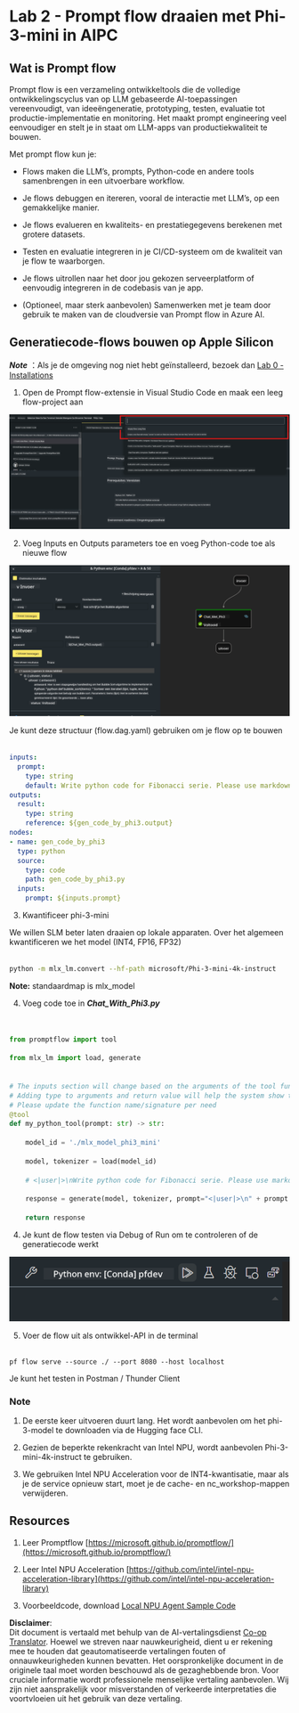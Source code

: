 <!--
CO_OP_TRANSLATOR_METADATA:
{
  "original_hash": "3dbbf568625b1ee04b354c2dc81d3248",
  "translation_date": "2025-05-09T19:40:07+00:00",
  "source_file": "md/02.Application/02.Code/Phi3/VSCodeExt/HOL/Apple/02.PromptflowWithMLX.md",
  "language_code": "nl"
}
-->
# **Lab 2 - Prompt flow draaien met Phi-3-mini in AIPC**

## **Wat is Prompt flow**

Prompt flow is een verzameling ontwikkeltools die de volledige ontwikkelingscyclus van op LLM gebaseerde AI-toepassingen vereenvoudigt, van ideeëngeneratie, prototyping, testen, evaluatie tot productie-implementatie en monitoring. Het maakt prompt engineering veel eenvoudiger en stelt je in staat om LLM-apps van productiekwaliteit te bouwen.

Met prompt flow kun je:

- Flows maken die LLM’s, prompts, Python-code en andere tools samenbrengen in een uitvoerbare workflow.

- Je flows debuggen en itereren, vooral de interactie met LLM’s, op een gemakkelijke manier.

- Je flows evalueren en kwaliteits- en prestatiegegevens berekenen met grotere datasets.

- Testen en evaluatie integreren in je CI/CD-systeem om de kwaliteit van je flow te waarborgen.

- Je flows uitrollen naar het door jou gekozen serveerplatform of eenvoudig integreren in de codebasis van je app.

- (Optioneel, maar sterk aanbevolen) Samenwerken met je team door gebruik te maken van de cloudversie van Prompt flow in Azure AI.

## **Generatiecode-flows bouwen op Apple Silicon**

***Note*** ：Als je de omgeving nog niet hebt geïnstalleerd, bezoek dan [Lab 0 -Installations](./01.Installations.md)

1. Open de Prompt flow-extensie in Visual Studio Code en maak een leeg flow-project aan

![create](../../../../../../../../../translated_images/pf_create.d6172d8277a78a7fa82cd6ff727ed44e037fa78b662f1f62d5963f36d712d229.nl.png)

2. Voeg Inputs en Outputs parameters toe en voeg Python-code toe als nieuwe flow

![flow](../../../../../../../../../translated_images/pf_flow.d5646a323fb7f444c0b98b4521057a592325c583e7ba18bc31500bc0415e9ef3.nl.png)

Je kunt deze structuur (flow.dag.yaml) gebruiken om je flow op te bouwen

```yaml

inputs:
  prompt:
    type: string
    default: Write python code for Fibonacci serie. Please use markdown as output
outputs:
  result:
    type: string
    reference: ${gen_code_by_phi3.output}
nodes:
- name: gen_code_by_phi3
  type: python
  source:
    type: code
    path: gen_code_by_phi3.py
  inputs:
    prompt: ${inputs.prompt}


```

3. Kwantificeer phi-3-mini

We willen SLM beter laten draaien op lokale apparaten. Over het algemeen kwantificeren we het model (INT4, FP16, FP32)

```bash

python -m mlx_lm.convert --hf-path microsoft/Phi-3-mini-4k-instruct

```

**Note:** standaardmap is mlx_model

4. Voeg code toe in ***Chat_With_Phi3.py***

```python


from promptflow import tool

from mlx_lm import load, generate


# The inputs section will change based on the arguments of the tool function, after you save the code
# Adding type to arguments and return value will help the system show the types properly
# Please update the function name/signature per need
@tool
def my_python_tool(prompt: str) -> str:

    model_id = './mlx_model_phi3_mini'

    model, tokenizer = load(model_id)

    # <|user|>\nWrite python code for Fibonacci serie. Please use markdown as output<|end|>\n<|assistant|>

    response = generate(model, tokenizer, prompt="<|user|>\n" + prompt  + "<|end|>\n<|assistant|>", max_tokens=2048, verbose=True)

    return response


```

4. Je kunt de flow testen via Debug of Run om te controleren of de generatiecode werkt

![RUN](../../../../../../../../../translated_images/pf_run.d918637dc00f61e9bdeec37d4cc9646f77d270ac9203bcce13569f3157202b6e.nl.png)

5. Voer de flow uit als ontwikkel-API in de terminal

```

pf flow serve --source ./ --port 8080 --host localhost   

```

Je kunt het testen in Postman / Thunder Client

### **Note**

1. De eerste keer uitvoeren duurt lang. Het wordt aanbevolen om het phi-3-model te downloaden via de Hugging face CLI.

2. Gezien de beperkte rekenkracht van Intel NPU, wordt aanbevolen Phi-3-mini-4k-instruct te gebruiken.

3. We gebruiken Intel NPU Acceleration voor de INT4-kwantisatie, maar als je de service opnieuw start, moet je de cache- en nc_workshop-mappen verwijderen.

## **Resources**

1. Leer Promptflow [https://microsoft.github.io/promptflow/](https://microsoft.github.io/promptflow/)

2. Leer Intel NPU Acceleration [https://github.com/intel/intel-npu-acceleration-library](https://github.com/intel/intel-npu-acceleration-library)

3. Voorbeeldcode, download [Local NPU Agent Sample Code](../../../../../../../../../code/07.Lab/01/AIPC/local-npu-agent)

**Disclaimer**:  
Dit document is vertaald met behulp van de AI-vertalingsdienst [Co-op Translator](https://github.com/Azure/co-op-translator). Hoewel we streven naar nauwkeurigheid, dient u er rekening mee te houden dat geautomatiseerde vertalingen fouten of onnauwkeurigheden kunnen bevatten. Het oorspronkelijke document in de originele taal moet worden beschouwd als de gezaghebbende bron. Voor cruciale informatie wordt professionele menselijke vertaling aanbevolen. Wij zijn niet aansprakelijk voor misverstanden of verkeerde interpretaties die voortvloeien uit het gebruik van deze vertaling.